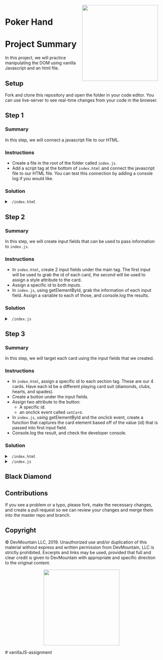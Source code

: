 <img src="https://s3.amazonaws.com/devmountain/readme-logo.png" width="250" align="right">

# Poker Hand

# Project Summary

In this project, we will practice manipulating the DOM using vanilla Javascript and an html file.

## Setup

Fork and clone this repository and open the folder in your code editor. You can use live-server to see real-time changes from your code in the browser.

## Step 1

### Summary

In this step, we will connect a javascript file to our HTML.

### Instructions

- Create a file in the root of the folder called `index.js`.
- Add a script tag at the bottom of `index.html` and connect the javascript file to our HTML file. You can test this connection by adding a console log if you would like.


### Solution

<details>
<summary> <code> /index.html </code> </summary>
</details>

## Step 2

### Summary

In this step, we will create input fields that can be used to pass information to `index.js`.

### Instructions

- In `index.html`, create 2 input fields under the main tag. The first input will be used to grab the id of each card, the second will be used to assign a style attribute to the card.
- Assign a specific id to both inputs.
- In `index.js`, using getElementById, grab the information of each input field. Assign a variable to each of those, and console.log the results.


### Solution

<details>

<summary> <code> /index.js </code> </summary>

```js
const id = document.getElementById('idInput');
const color = document.getElementById('colorInput');

console.log(id);
console.log(color);
```

</details>

## Step 3

### Summary

In this step, we will target each card using the input fields that we created.

### Instructions

- In `index.html`, assign a specific id to each section tag. These are our 4 cards. Have each id be a different playing card suit (diamonds, clubs, hearts, and spades).
- Create a button under the input fields. 
- Assign two attribute to the button: 
    - A specific id.
    - an onclick event called `setCard`.
- In `index.js`, using getElementById and the onclick event, create a function that captures the card element based off of the value (id) that is passed into first input field.
- Console.log the result, and check the developer console.


### Solution

<details>

<summary> <code> /index.html </code> </summary>

```html
<!DOCTYPE html>
<html lang="en">
  <head>
    <meta charset="UTF-8" />
    <meta name="viewport" content="width=device-width, initial-scale=1.0" />
    <title>Styles</title>
    <link rel="stylesheet" href="./index.css" />
  </head>
<body>
  <header>Poker Cards</header>
    <main>
        <section id='diamonds'><span>A</span><span>A</span></section>
        <section id='clubs'><span>A</span><span>A</span></section>
        <section id='hearts'><span>A</span><span>A</span></section>
        <section id='spades'><span>A</span><span>A</span></section>
    </main>
    <input id='idInput' type="text" placeholder='Set ID'>
    <input id='colorInput' type="text" placeholder='Set Color'>
    <button id='btn' onclick='setCard()'>Edit Card</button>
    <script src='./index.js'></script>
</body>
</html>
```

</details>

<details>

<summary> <code> /index.js </code> </summary>

```js
const id = document.getElementById('idInput')
const color = document.getElementById('colorInput')

const setCard = () => {
    const card = document.getElementById(id.value)
    console.log(card)
}
```

</details>



## Black Diamond 




## Contributions

If you see a problem or a typo, please fork, make the necessary changes, and create a pull request so we can review your changes and merge them into the master repo and branch.

## Copyright

© DevMountain LLC, 2019. Unauthorized use and/or duplication of this material without express and written permission from DevMountain, LLC is strictly prohibited. Excerpts and links may be used, provided that full and clear credit is given to DevMountain with appropriate and specific direction to the original content.

<p align="center">
<img src="https://s3.amazonaws.com/devmountain/readme-logo.png" width="250">
</p># vanillaJS-assignment
